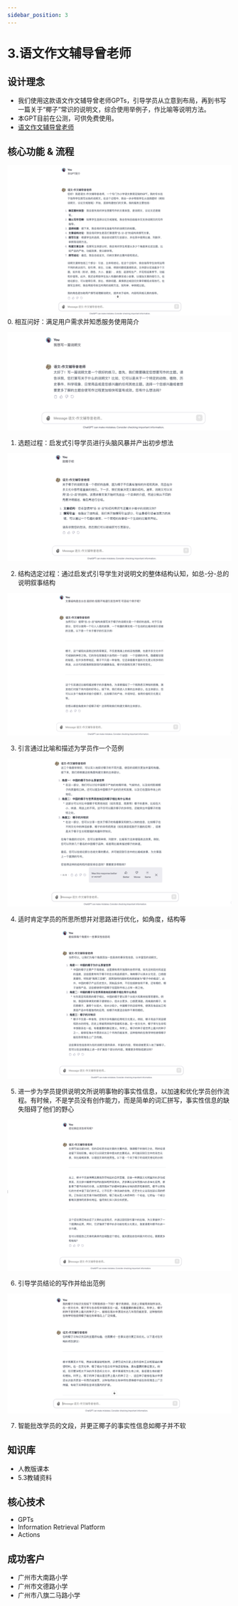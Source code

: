 ```yaml
---
sidebar_position: 3
---
```


# 3.语文作文辅导曾老师
## 设计理念
* 我们使用这款语文作文辅导曾老师GPTs，引导学员从立意到布局，再到书写一篇关于“椰子”常识的说明文，综合使用举例子，作比喻等说明方法。
* 本GPT目前在公测，可供免费使用。
* [语文作文辅导曾老师](https://www.ciciai.com/chat/2715708591620)

## 核心功能 & 流程
![](./img/chinese/step.0.png)
0. 相互问好：满足用户需求并知悉服务使用简介

![](./img/chinese/step.1.png)

1. 选题过程：启发式引导学员进行头脑风暴并产出初步想法

![](./img/chinese/step.2.png)

2. 结构选定过程：通过启发式引导学生对说明文的整体结构认知，如总-分-总的说明叙事结构

![](./img/chinese/step.3.png)

3. 引言通过比喻和描述为学员作一个范例

![](./img/chinese/step.4.png)

4. 适时肯定学员的所思所想并对思路进行优化，如角度，结构等

![](./img/chinese/step.5.png)

5. 进一步为学员提供说明文所说明事物的事实性信息，以加速和优化学员创作流程。有时候，不是学员没有创作能力，而是简单的词汇拼写，事实性信息的缺失阻碍了他们的野心

![](./img/chinese/step.6.png)

6. 引导学员结论的写作并给出范例

![](./img/chinese/step.7.png)

7. 智能批改学员的文段，并更正椰子的事实性信息如椰子并不软

## 知识库
* 人教版课本
* 5.3教辅资料

## 核心技术
* GPTs
* Information Retrieval Platform
* Actions

## 成功客户
* 广州市大南路小学
* 广州市文德路小学
* 广州市八旗二马路小学